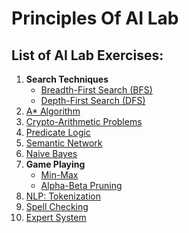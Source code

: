 # Principles Of AI Lab

## List of AI Lab Exercises:

1. **Search Techniques**
    - [Breadth-First Search (BFS)](https://github.com/Esai-Keshav/principles-of-ai-lab/blob/main/Programs/BFS(breath).py)
    - [Depth-First Search (DFS)](https://github.com/Esai-Keshav/principles-of-ai-lab/blob/main/Programs/DFS(depth).py)
2. [A* Algorithm](https://github.com/Esai-Keshav/principles-of-ai-lab/blob/main/Programs/A_star.py)
3. [Crypto-Arithmetic Problems](https://github.com/Esai-Keshav/principles-of-ai-lab/blob/main/Programs/cryto_arthrmatic.py)
4. [Predicate Logic](https://github.com/Esai-Keshav/principles-of-ai-lab/blob/main/Programs/predicate-logic.py)
5. [Semantic Network](./Programs/sematic_net.py)
6. [Naive Bayes](./Programs/Naive_Bayes.py)
7. **Game Playing**
    - [Min-Max](./Programs/min_max.py)
    - [Alpha-Beta Pruning](./Programs/alpha_beta_pruning.py)
8. [NLP: Tokenization](./Programs/NLP_token.py)
9. [Spell Checking](./Programs/spell_check.py)
10. [Expert System](./Programs/expert_system.py)

